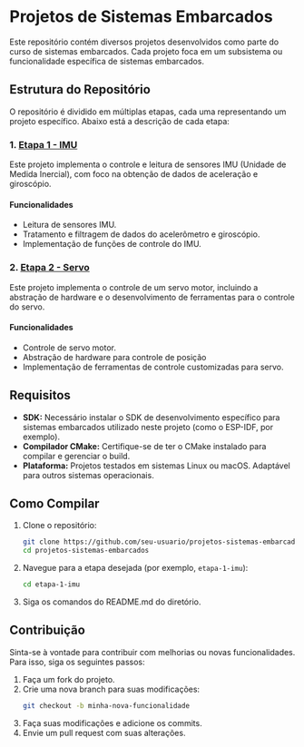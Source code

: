 
# Projetos de Sistemas Embarcados

Este repositório contém diversos projetos desenvolvidos como parte do curso de sistemas embarcados. Cada projeto foca em um subsistema ou funcionalidade específica de sistemas embarcados.

## Estrutura do Repositório

O repositório é dividido em múltiplas etapas, cada uma representando um projeto específico. Abaixo está a descrição de cada etapa:

### 1. [Etapa 1 - IMU](./etapa-1-imu/)

Este projeto implementa o controle e leitura de sensores IMU (Unidade de Medida Inercial), com foco na obtenção de dados de aceleração e giroscópio.

#### Funcionalidades
- Leitura de sensores IMU.
- Tratamento e filtragem de dados do acelerômetro e giroscópio.
- Implementação de funções de controle do IMU.

### 2. [Etapa 2 - Servo](./etapa-2-servo/)

Este projeto implementa o controle de um servo motor, incluindo a abstração de hardware e o desenvolvimento de ferramentas para o controle do servo.

#### Funcionalidades
- Controle de servo motor.
- Abstração de hardware para controle de posição
- Implementação de ferramentas de controle customizadas para servo.

## Requisitos

- **SDK:** Necessário instalar o SDK de desenvolvimento específico para sistemas embarcados utilizado neste projeto (como o ESP-IDF, por exemplo).
- **Compilador CMake:** Certifique-se de ter o CMake instalado para compilar e gerenciar o build.
- **Plataforma:** Projetos testados em sistemas Linux ou macOS. Adaptável para outros sistemas operacionais.

## Como Compilar

1. Clone o repositório:
   ```bash
   git clone https://github.com/seu-usuario/projetos-sistemas-embarcados.git
   cd projetos-sistemas-embarcados
   ```

2. Navegue para a etapa desejada (por exemplo, `etapa-1-imu`):
   ```bash
   cd etapa-1-imu
   ```

3. Siga os comandos do README.md do diretório.


## Contribuição

Sinta-se à vontade para contribuir com melhorias ou novas funcionalidades. Para isso, siga os seguintes passos:

1. Faça um fork do projeto.
2. Crie uma nova branch para suas modificações:
   ```bash
   git checkout -b minha-nova-funcionalidade
   ```
3. Faça suas modificações e adicione os commits.
4. Envie um pull request com suas alterações.

